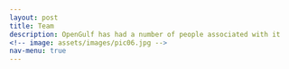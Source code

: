 ```yaml
---
layout: post
title: Team 
description: OpenGulf has had a number of people associated with it
<!-- image: assets/images/pic06.jpg -->
nav-menu: true
---
```


<head>
    <meta charset="utf-8" />
      <title>About</title>
<script>
function DetectAndServe(){
        window.location.href = "../Team2020";
}
</script>
</head>
<body onload="DetectAndServe()">
</body>
<!-- One -->
<!-- <section id="one">
	<div class="inner">
		<header class="major"> -->
<!-- 			<h1>Team</h1> -->


<!-- Content -->
<!-- <p>
	OpenGulf has benefited from the wisdom and hard work of many collaborators who are listed below along with a general description of the tasks that they carried out. </p>

<h2 id="content">Project Co-Directors </h2>
<p> 
	<ul>
		<li><b>Nora Barakat</b></li>
		<li><b>David Joseph Wrisley</b></li>
	</ul>
</p>

<h2 id="content"> Team Members </h2>
<p>	
	<ul>
		<li><b>Suphan Kirmizaltin</b> - automatic transcription, data modeling, HTR model creation</li>
		<li><b>Yesmine Abida</b> - annotation, research</li>
		<li><b>Salama AlZaabi</b> - annotation, research</li>
		<li><b>Nada Ammagui</b> - annotation, transcription, research</li>
		<li><b>David Curcurbet</b> - annotation, research</li>
		<li><b>Liyan Ibrahim</b> - data analysis and manipulation, website design, visualization </li>
		<li><b>Donia Ismail</b> - annotation, research</li>
		<li><b>Mirela Minkova</b> - annotation, research</li>
		<li><b>Ansar Mirza</b> - annotation, research</li>
		<li><b>Joseph Nartey Opey</b> - data analysis and manipulation</li>
		<li><b>Manahil Qadir</b> - annotation, research</li>
		<li><b>Zaina Shariff (NYU New York)</b> - annotation, research</li>
		<li><b>Gurgen Tadevosyan</b> - annotation, transcription, research</li>
		<li><b>Khalbinur Zhuman (NYU Shanghai)</b> - data analysis and manipulation</li>
	</ul>
</p>
<h2 id="content"> Advisory </h2>
<p> 
	<ul>
		<li><b>Nelida Fuccaro</b></li>
		<li><b>Elham Fakhro</b></li>
	</ul>
</p>



Check out the blogs written by the team <a href="/blogs.html" class="link">here</a>
 -->

